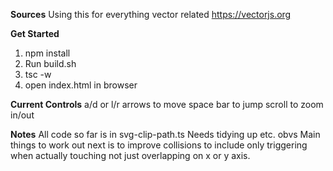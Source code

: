 **Sources**
Using this for everything vector related https://vectorjs.org

**Get Started**
1. npm install
2. Run build.sh
3. tsc -w
4. open index.html in browser

**Current Controls**
a/d or l/r arrows to move
space bar to jump
scroll to zoom in/out

**Notes**
All code so far is in svg-clip-path.ts
Needs tidying up etc. obvs
Main things to work out next is to improve collisions to include only triggering when actually touching not just overlapping on x or y axis.
